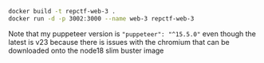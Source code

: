 ```bash
docker build -t repctf-web-3 .
docker run -d -p 3002:3000 --name web-3 repctf-web-3
```

Note that my puppeteer version is `"puppeteer": "^15.5.0"`
even though the latest is v23 because there is issues with the chromium that can be downloaded onto the node18 slim buster image
